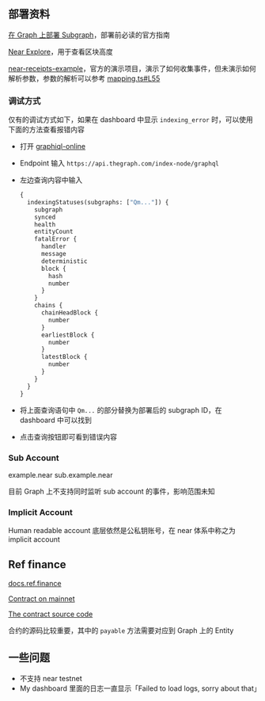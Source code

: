 ## 部署资料

[在 Graph 上部署 Subgraph](https://thegraph.com/docs/supported-networks/near#subgraph-manifest-definition)，部署前必读的官方指南

[Near Explore](https://explorer.near.org/)，用于查看区块高度

[near-receipts-example](https://github.com/graphprotocol/example-subgraph/tree/near-receipts-example)，官方的演示项目，演示了如何收集事件，但未演示如何解析参数，参数的解析可以参考 [mapping.ts#L55](/src/mapping.ts#L55)

### 调试方式

仅有的调试方式如下，如果在 dashboard 中显示 `indexing_error` 时，可以使用下面的方法查看报错内容

- 打开 [graphiql-online](https://graphiql-online.com/)
- Endpoint 输入 `https://api.thegraph.com/index-node/graphql`
- 左边查询内容中输入

  ```graphql
  {
    indexingStatuses(subgraphs: ["Qm..."]) {
      subgraph
      synced
      health
      entityCount
      fatalError {
        handler
        message
        deterministic
        block {
          hash
          number
        }
      }
      chains {
        chainHeadBlock {
          number
        }
        earliestBlock {
          number
        }
        latestBlock {
          number
        }
      }
    }
  }
  ```
- 将上面查询语句中 `Qm...` 的部分替换为部署后的 subgraph ID，在 dashboard 中可以找到
- 点击查询按钮即可看到错误内容

### Sub Account

example.near
sub.example.near

目前 Graph 上不支持同时监听 sub account 的事件，影响范围未知

### Implicit Account

Human readable account 底层依然是公私钥账号，在 near 体系中称之为 implicit account

## Ref finance

[docs.ref.finance](https://docs.ref.finance/)

[Contract on mainnet](https://explorer.near.org/accounts/ref-finance.near)

[The contract source code](https://github.com/ref-finance/ref-contracts)

合约的源码比较重要，其中的 `payable` 方法需要对应到 Graph 上的 Entity

## 一些问题

- 不支持 near testnet
- My dashboard 里面的日志一直显示「Failed to load logs, sorry about that」
